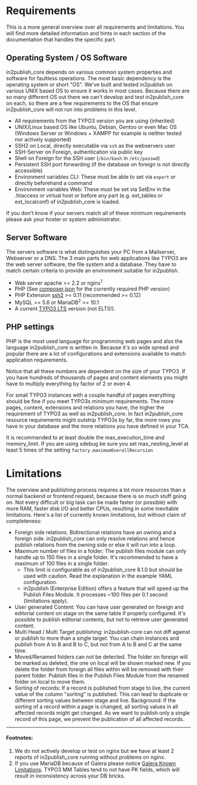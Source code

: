 # Requirements

This is a more general overview over all requirements and limitations.
You will find more detailed information and hints in each section of the documentation that handles the specific part.

## Operating System / OS Software

in2publish_core depends on various common system properties and software for faultless operations.
The most basic dependency is the operating system or short "OS". We've built and tested in2publish on various UNIX based OS to ensure it works in most cases.
Because there are so many different OS out there we can't develop and test in2publish_core on each, so there are a few requirements to the OS that ensure in2publish_core will not run into problems in this level.

* All requirements from the TYPO3 version you are using (inherited)
* UNIX/Linux based OS like Ubuntu, Debian, Gentoo or even Mac OS (Windows Server or Windows + XAMPP for example is neither tested nor actively supported)
* SSH2 on Local, directly executable via `ssh` as the webservers user
* SSH-Server on Foreign, authentication via public key
* Shell on Foreign for the SSH user (`/bin/bash` in `/etc/passwd`)
* Persistent SSH port forwarding (if the database on foreign is not directly accessible)
* Environment variables CLI: These must be able to set via `export` or directly beforehand a command
* Environment variables Web: These must be set via SetEnv in the .htaccess or virtual host or before any part (e.g. ext_tables or ext_localconf) of in2publish_core is loaded.

If you don't know if your servers match all of these minimum requirements please ask your hoster or system administrator.

## Server Software

The servers software is what distinguishes your PC from a Mailserver, Webserver or a DNS.
The 3 main parts for web applications like TYPO3 are the web server software, the file system and a database.
They have to match certain criteria to provide an environment suitable for in2publish.

* Web server apache >= 2.2 or nginx<sup>1</sup>
* PHP (See [composer.json](https://github.com/in2code-de/in2publish_core/blob/master/composer.json) for the currently required PHP version)
* PHP Extension [ssh2](https://pecl.php.net/package/ssh2) >= 0.11 (recommended >= 0.12)
* MySQL >= 5.6 or MariaDB<sup>2</sup> >= 10.1
* A current [TYPO3 LTS](https://typo3.org/typo3-cms/roadmap/) version (not ELTS!).

## PHP settings

PHP is the most used language for programming web pages and also the language in2publish_core is written in.
Because it's so wide spread and popular there are a lot of configurations and extensions available to match application requirements.

Notice that all these numbers are dependent on the size of your TYPO3.
If you have hundreds of thousands of pages and content elements you might have to multiply everything by factor of 2 or even 4.

For small TYPO3 instances with a couple handful of pages everything should be fine if you meet TYPO3s minimum requirements.
The more pages, content, extensions and relations you have, the higher the requirement of TYPO3 as well as in2publish_core.
In fact in2publish_core resource requirements might outstrip TYPO3s by far, the more rows you have in your database and the more relations you have defined in your TCA.

It is recommended to at least double the max_execution_time and memory_limit.
If you are using xdebug be sure you set max_nesting_level at least 5 times of the setting `factory.maximumOverallRecursion`

# Limitations

The overview and publishing process requires a lot more resources than a normal backend or frontend request, because there is so much stuff going on.
Not every difficult or big task can be made faster (or possible) with more RAM, faster disk I/O and better CPUs, resulting in some inevitable limitations.
Here's a list of currently known limitations, but without claim of completeness:

* Foreign side relations. Bidirectional relations have an owning and a foreign side. in2publish_core can only resolve relations and hence publish relations from the owning side or else it will run into a loop.
* Maximum number of files in a folder: The publish files module can only handle up to 150 files in a single folder. It's recommended to have a maximum of 100 files in a single folder.
  * This limit is configurable as of in2publish_core 8.1.0 but should be used with caution. Read the explanation in the example YAML configuration.
  * in2publish (Enterprise Edition) offers a feature that will speed up the Publish Files Module. It processes ~100 files per 0.1 second (limitations apply).
* User generated Content: You can have user generated on foreign and editorial content on stage on the same table if properly configured. It's possible to publish editorial contents, but not to retrieve user generated content.
* Multi Head / Multi Target publishing: in2publish-core can not diff against or publish to more than a single target. You can chain instances and publish from A to B and B to C, but not from A to B and C at the same time.
* Moved/Renamed folders can not be detected. The folder on foreign will be marked as deleted, the one on local will be shown marked new. If you delete the folder from foreign all files within will be removed with their parent folder. Publish files in the Publish Files Module from the renamed folder on local to move them.
* Sorting of records: If a record is published from stage to live, the current value of the column "sorting" is published. This can lead to duplicate or different sorting values between stage and live. Background: If the sorting of a record within a page is changed, all sorting values in all affected records might get changed. As we want to publish only a single record of this page, we prevent the publication of all affected records.

---

#### Footnotes:

1. We do not actively develop or test on nginx but we have at least 2 reports of in2publish_core running without problems on nginx.
2. If you use MariaDB because of Galera please notice [Galera Known Limitations](https://mariadb.com/kb/en/mariadb/mariadb-galera-cluster-known-limitations/). TYPO3 MM Tables tend to not have PK fields, which will result in inconsistency across your DB bricks.
